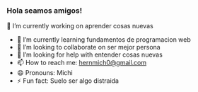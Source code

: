 ###  Hola seamos amigos!
 🔭 I’m currently working on  aprender cosas nuevas
- 🌱 I’m currently learning  fundamentos de programacion web
- 👯 I’m looking to collaborate on  ser mejor  persona 
- 🤔 I’m looking for help with  entender cosas nuevas 
- 📫 How to reach me: hernmich0@gmail.com
- 😄 Pronouns: Michi
- ⚡ Fun fact: Suelo ser algo distraida
